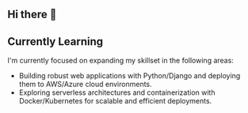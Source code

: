 ## Hi there 👋

<!--
**snehal2209/snehal2209** is a ✨ _special_ ✨ repository because its `README.md` (this file) appears on your GitHub profile.

Here are some ideas to get you started:

- 🔭 I’m currently working on ...
- 🌱 I’m currently learning ...
- 👯 I’m looking to collaborate on ...
- 🤔 I’m looking for help with ...
- 💬 Ask me about ...
- 📫 How to reach me: ...
- 😄 Pronouns: ...
- ⚡ Fun fact: ...
-->

## Currently Learning

I'm currently focused on expanding my skillset in the following areas:


* Building robust web applications with Python/Django and deploying them to AWS/Azure cloud environments.
* Exploring serverless architectures and containerization with Docker/Kubernetes for scalable and efficient deployments.
